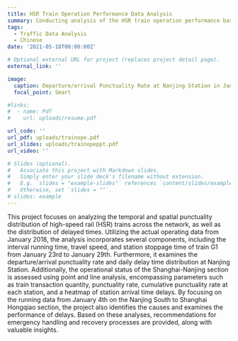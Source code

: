 ```yaml
---
title: HSR Train Operation Performance Data Analysis 
summary: Conducting analysis of the HSR train operation performance based on real data using ECharts
tags:
  - Traffic Data Analysis
  - Chinese
date: '2021-05-18T00:00:00Z'

# Optional external URL for project (replaces project detail page).
external_link: ''

image:
  caption: Departure/arrival Punctuality Rate at Nanjing Station in January 2018
  focal_point: Smart

#links:
#  - name: Pdf
#    url: uploads/resume.pdf

url_code: ''
url_pdf: uploads/trainope.pdf
url_slides: uploads/trainopeppt.pdf
url_video: ''

# Slides (optional).
#   Associate this project with Markdown slides.
#   Simply enter your slide deck's filename without extension.
#   E.g. `slides = "example-slides"` references `content/slides/example-slides.md`.
#   Otherwise, set `slides = ""`.
# slides: example
---
```


This project focuses on analyzing the temporal and spatial punctuality distribution of high-speed rail (HSR) trains across the network, as well as the distribution of delayed times. Utilizing the actual operating data from January 2018, the analysis incorporates several components, including the interval running time, travel speed, and station stoppage time of train G1 from January 23rd to January 29th. Furthermore, it examines the departure/arrival punctuality rate and daily delay time distribution at Nanjing Station. Additionally, the operational status of the Shanghai-Nanjing section is assessed using point and line analysis, encompassing parameters such as train transaction quantity, punctuality rate, cumulative punctuality rate at each station, and a heatmap of station arrival time delays. By focusing on the running data from January 4th on the Nanjing South to Shanghai Hongqiao section, the project also identifies the causes and examines the performance of delays. Based on these analyses, recommendations for emergency handling and recovery processes are provided, along with valuable insights.


